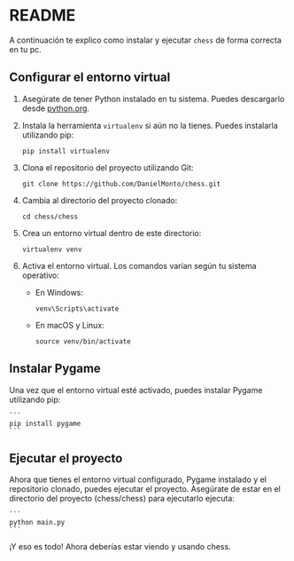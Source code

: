 # README

A continuación te explico como instalar y ejecutar `chess` de forma correcta en tu pc.

## Configurar el entorno virtual

1. Asegúrate de tener Python instalado en tu sistema. Puedes descargarlo desde [python.org](https://www.python.org/downloads/).

2. Instala la herramienta `virtualenv` si aún no la tienes. Puedes instalarla utilizando pip:

    ```
    pip install virtualenv
    ```

3. Clona el repositorio del proyecto utilizando Git:

    ```
    git clone https://github.com/DanielMonto/chess.git
    ```
4. Cambia al directorio del proyecto clonado:

    ```
    cd chess/chess
    ```

5. Crea un entorno virtual dentro de este directorio:

    ```
    virtualenv venv
    ```

6. Activa el entorno virtual. Los comandos varían según tu sistema operativo:

    - En Windows:

        ```
        venv\Scripts\activate
        ```

    - En macOS y Linux:

        ```
        source venv/bin/activate
        ```

## Instalar Pygame

Una vez que el entorno virtual esté activado, puedes instalar Pygame utilizando pip:

    ```
    pip install pygame
    ```
## Ejecutar el proyecto

Ahora que tienes el entorno virtual configurado, Pygame instalado y el repositorio clonado, puedes ejecutar el proyecto. Asegúrate de estar en el directorio del proyecto (chess/chess) para ejecutarlo ejecuta:

    ```
    python main.py
    ```

¡Y eso es todo! Ahora deberías estar viendo y usando chess.
